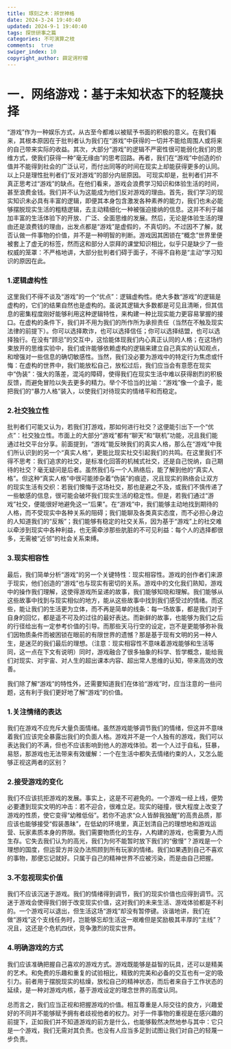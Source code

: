 ```yaml
---
title: 琢刻之木：辨世神格
date: 2024-3-24 19:40:40
updated: 2024-9-1 19:40:40
tags: 探世研事之篇
categories: 不可演算之枝
comments:  true
swiper_index: 10
copyright_author: 薛定谔柠檬
---
```

# 一．网络游戏：基于未知状态下的轻蔑抉择
“游戏”作为一种娱乐方式，从古至今都难以被赋予书面的积极的意义。在我们看来，其根本原因在于批判者认为我们在“游戏”中获得的一切并不能给周围人或将来的自己带来实际的收益。其次，大部分“游戏”的逻辑不严密性很可能弱化我们的思维方式，使我们获得一种“毫无缘由”的思考回路。再者，我们在“游戏”中创造的价值并不能得到社会的广泛认可，而付出同等的时间在现实上却能获得更多的认同。以上只是理性批判者们“反对游戏”的部分内层原因。
可现实却是，批判者们并不真正思考过“游戏”的缺点。在他们看来，游戏会浪费学习知识和体验生活的时间，甚至浪费金钱。我们并不认为这能成为他们反对游戏的理由。首先，我们学习的现实知识未必具有丰富的逻辑，即便其本身包含激发各种素养的能力，我们也未必能够摆脱现实生活的粗糙逻辑，去主动精细化一种被强迫接纳的信息。这并不利于越加丰富的生活体验下的开放、广泛、全面思维的发展。然后，无论是体验生活的理由还是浪费钱的理由，出发点都是“游戏”是虚假的，不真切的。不过因不了解，就否认做一件事物的价值，并不是一种明智的判断。游戏因其困锁在“概念”世界里便被套上了虚无的标签，然而这和部分人崇拜的课堂知识相比，似乎只是缺少了一些权威的笼罩：不严格地讲，大部分批判者们碍于面子，不得不自称是“主动”学习知识的原因在此。

### 1.逻辑虚构性
这里我们不得不谈及“游戏”的一个“优点”：逻辑虚构性。绝大多数“游戏”的逻辑是虚构的，它们的结果自然也是虚构的。虽说其逻辑大多数都是可见且清晰，但其信息的密集程度刚好能够利用这种逻辑特性，来构建一种比现实能力更容易掌握的接口。在虚构的条件下，我们并不用为我们的所作所为承担责任（当然在不触及现实法律的前提下）。你可以选择欺诈，也可以选择信任；你可以选择结盟，也可以选择独行。在没有“顾忌”的交互中，这恰能体现我们内心真正认同的人格；在这场约束放开的思维实验中，我们或许能够依赖虚构的逻辑来建立自己真实的认知观点，和增强对一些信息的确切敏感性。当然，我们没必要为游戏中的特定行为焦虑或忏悔：在虚构的世界中，我们能放松自己，放松过后，我们应当会有意愿在现实中“伪装”：强大的落差，混沌的障碍，使得我们在现实生活中难以获得剧烈的积极反馈，而避免冒险以失去更多的精力。举个不恰当的比喻：“游戏”像一个盒子，能把我们的“暴力人格”装入，以使我们对待现实的情绪平和而稳定。

### 2.社交独立性
批判者们可能又认为，若我们打游戏，那如何进行社交？这便能引出下一个“优点”：社交独立性。市面上的大部分“游戏”都有“聊天”和“联机”功能，况且我们能通过社交平台分享。前面提到，“游戏”能反映我们的真实人格，那么在“游戏”中我们所认识到的另一个“真实人格”，更能比现实社交引起我们的共鸣。在这里我们不得不思考：我们追求的社交，是标准化回答的机械式社交，还是自己悦纳，自己期待的社交？毫无疑问是后者。虽然我们与一个人熟络后，能了解到他的“真实人格”。但这种“真实人格”中很可能掺杂着“伪装”的痕迹，况且现实的熟络会让双方的现实生活有交织：若我们懊悔于这场社交，那也是避之不及，或我们不慎传递了一些敏感的信息，很可能会破坏我们现实生活的稳定性。但是，若我们通过“游戏”社交，便能很好地避免这一“后果”。在“游戏”中，我们能够主动地找到期待的人格，而不受现实中各种关系的阻碍；我们能聊及各类真实态度，而不必担心身边的人知道我们的“反叛”；我们能够有稳定的社交关系，因为基于“游戏”上的社交难以牵涉到现实中各种利益，也无需牵涉那些肮脏的不可见利益：每个人的选择都很多，无需被“近邻”的社会关系束缚。

### 3.现实相容性
最后，我们简单分析“游戏”的另一个关键特性：现实相容性。游戏的创作者们来源于现实，他们创造的“游戏”也与现实有密切的关系。游戏中的文化我们熟知，游戏中的操作我们理解，这使得游戏所呈递的故事，我们能够知晓和理解。我们能够从这些故事中找到与现实相似的地方，能从这些故事中找到我们感受过的情绪。而这些，能让我们的生活更为立体，而不再是简单的线条：每一场故事，都是我们对于自身的回忆，都是遥不可及的过往的最好表达。而新鲜的故事，也能够为我们之后的行径给出有一定参考价值的引导。而那些天马行空的设定，岂不是更能够弥补我们因物质条件而被困锁在眼前的有限世界的遗憾？那是基于现有文明的另一种人生，是迷茫的我们最后的理想。（注意：现实相容性不意味着游戏能够和生活等同，这一点在下文有说明）同时，游戏融合了很多抽象的科学、哲学概念，能给我们对现实、对宇宙、对人生的超出课本内容、超出常人思维的认知，带来高效的改善。

我们除了解“游戏”的特性外，还需要知道我们在体验“游戏”时，应当注意的一些问题，这有利于我们更好地了解“游戏”的价值。

### 1.关注情绪的表达
我们在游戏不应充斥大量负面情绪。虽然游戏能够调节我们的情绪，但这并不意味着我们应该完全暴露出我们的负面人格。游戏并不是一个人独有的游戏，我们可以表达我们的不满，但也不应该影响到他人的游戏体验。若一个人过于自私，狂暴，易怒，那游戏也无法带来有效缓解：一个在生活中都失去情绪约束的人，又怎么能够正视这两者的区别？

### 2.接受游戏的变化
我们不应该抗拒游戏的发展。事实上，这是不可避免的。一个游戏一经上线，便势必要遭到现实文明的冲击：若不迎合，很难立足。现实的碰撞，很大程度上改变了游戏的性质，使它变得“幼稚低俗”。若你不追求“众人皆醉我独醒”的高贵品质，那应该也能够接受“假装愚昧”，在低幼的环境里，真正划清自己的理想地和游戏运营、玩家素质本身的界限。我们需要物质化的生存，人构建的游戏，也需要为人而生存。它失去我们认为的高光，我们为何不能暂时放下我们的“傲慢”？游戏是一个理想的国度，但运营方并没办法照顾到所有玩家的情绪。我们如果遇到自己不喜欢的事物，那便忘记就好。只属于自己的精神世界不应被污染，而是由自己把握。

### 3.不忽视现实价值
我们不应该沉迷于游戏。我们的情绪得到调节，我们的现实价值也应得到调节。沉迷于游戏会使得我们弱于改变现实价值，这对我们的未来生活、游戏体验都是不利的。一个游戏可以退出，但生活这场“游戏”却没有暂停键。诙谐地讲，我们在做“游戏”这个支线任务时，岂能够忘却生活这一艰难但是奖励极其丰厚的“主线”？况且，这还是个危机四伏，竞争激烈的现实世界。

### 4.明确游戏的方式
我们应该准确把握自己喜欢的游戏方式。游戏既能够是益智的玩具，还可以是精美的艺术。和免费的乐趣和重复的试验相比，精致的完美和必备的交互也有一定的吸引力。前者用于摆脱现实的枯燥，放松自己的精神状态，而后者来自于工作状态的延续，是一种对游戏内核，基于游戏设定的理念世界的高度认同。

总而言之，我们应当正视和把握游戏的价值。相互尊重是人际交往的良方，兴趣爱好的不同并不能够赋予拥有者歧视他者的权力。对于一件事物的重视是在感兴趣的前提下，正如我们并不知道游戏的前方是什么，也能够毅然决然地参与其中：它只是一个游戏，我们无需对其负责。也没有人应当多足到试图让我们对自己的轻蔑一步负责。

